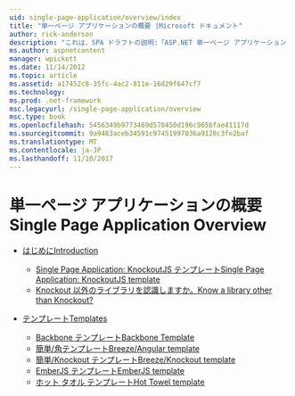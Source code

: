 ```yaml
---
uid: single-page-application/overview/index
title: "単一ページ アプリケーションの概要 |Microsoft ドキュメント"
author: rick-anderson
description: "これは、SPA ドラフトの説明:「ASP.NET 単一ページ アプリケーション (SPA) は、MVC 4 beta プレビューの新機能です。 向上エンド ツー エンド e を提供しています."
ms.author: aspnetcontent
manager: wpickett
ms.date: 11/14/2012
ms.topic: article
ms.assetid: a17452c8-35fc-4ac2-811e-16d29f647cf7
ms.technology: 
ms.prod: .net-framework
msc.legacyurl: /single-page-application/overview
msc.type: book
ms.openlocfilehash: 5456349b9773469d570450d196c965bfae41117d
ms.sourcegitcommit: 9a9483aceb34591c97451997036a9120c3fe2baf
ms.translationtype: MT
ms.contentlocale: ja-JP
ms.lasthandoff: 11/10/2017
---
```

<a name="single-page-application-overview"></a><span data-ttu-id="4c201-104">単一ページ アプリケーションの概要</span><span class="sxs-lookup"><span data-stu-id="4c201-104">Single Page Application Overview</span></span>
====================
- [<span data-ttu-id="4c201-105">はじめに</span><span class="sxs-lookup"><span data-stu-id="4c201-105">Introduction</span></span>](introduction/index.md)

    - [<span data-ttu-id="4c201-106">Single Page Application: KnockoutJS テンプレート</span><span class="sxs-lookup"><span data-stu-id="4c201-106">Single Page Application: KnockoutJS template</span></span>](introduction/knockoutjs-template.md)
    - [<span data-ttu-id="4c201-107">Knockout 以外のライブラリを認識しますか。</span><span class="sxs-lookup"><span data-stu-id="4c201-107">Know a library other than Knockout?</span></span>](introduction/other-libraries.md)
- [<span data-ttu-id="4c201-108">テンプレート</span><span class="sxs-lookup"><span data-stu-id="4c201-108">Templates</span></span>](templates/index.md)

    - [<span data-ttu-id="4c201-109">Backbone テンプレート</span><span class="sxs-lookup"><span data-stu-id="4c201-109">Backbone Template</span></span>](templates/backbonejs-template.md)
    - [<span data-ttu-id="4c201-110">簡単/角テンプレート</span><span class="sxs-lookup"><span data-stu-id="4c201-110">Breeze/Angular template</span></span>](templates/breezeangular-template.md)
    - [<span data-ttu-id="4c201-111">簡単/Knockout テンプレート</span><span class="sxs-lookup"><span data-stu-id="4c201-111">Breeze/Knockout template</span></span>](templates/breezeknockout-template.md)
    - [<span data-ttu-id="4c201-112">EmberJS テンプレート</span><span class="sxs-lookup"><span data-stu-id="4c201-112">EmberJS template</span></span>](templates/emberjs-template.md)
    - [<span data-ttu-id="4c201-113">ホット タオル テンプレート</span><span class="sxs-lookup"><span data-stu-id="4c201-113">Hot Towel template</span></span>](templates/hottowel-template.md)
